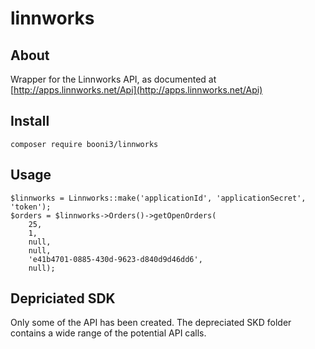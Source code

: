 # linnworks

## About

Wrapper for the Linnworks API, as documented at [http://apps.linnworks.net/Api](http://apps.linnworks.net/Api)

## Install

    composer require booni3/linnworks

## Usage
        
    $linnworks = Linnworks::make('applicationId', 'applicationSecret', 'token');
    $orders = $linnworks->Orders()->getOpenOrders(
        25,
        1,
        null,
        null,
        'e41b4701-0885-430d-9623-d840d9d46dd6',
        null);
        
## Depriciated SDK

Only some of the API has been created. The depreciated SKD folder contains a wide range of the potential API calls.